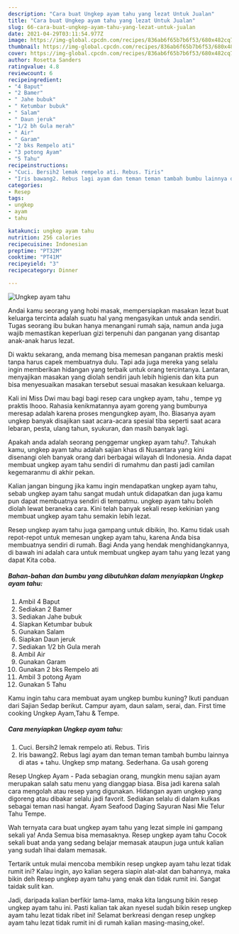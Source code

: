 ```yaml
---
description: "Cara buat Ungkep ayam tahu yang lezat Untuk Jualan"
title: "Cara buat Ungkep ayam tahu yang lezat Untuk Jualan"
slug: 66-cara-buat-ungkep-ayam-tahu-yang-lezat-untuk-jualan
date: 2021-04-29T03:11:54.977Z
image: https://img-global.cpcdn.com/recipes/836ab6f65b7b6f53/680x482cq70/ungkep-ayam-tahu-foto-resep-utama.jpg
thumbnail: https://img-global.cpcdn.com/recipes/836ab6f65b7b6f53/680x482cq70/ungkep-ayam-tahu-foto-resep-utama.jpg
cover: https://img-global.cpcdn.com/recipes/836ab6f65b7b6f53/680x482cq70/ungkep-ayam-tahu-foto-resep-utama.jpg
author: Rosetta Sanders
ratingvalue: 4.8
reviewcount: 6
recipeingredient:
- "4 Baput"
- "2 Bamer"
- " Jahe bubuk"
- " Ketumbar bubuk"
- " Salam"
- " Daun jeruk"
- "1/2 bh Gula merah"
- " Air"
- " Garam"
- "2 bks Rempelo ati"
- "3 potong Ayam"
- "5 Tahu"
recipeinstructions:
- "Cuci. Bersih2 lemak rempelo ati. Rebus. Tiris"
- "Iris bawang2. Rebus lagi ayam dan teman teman tambah bumbu lainnya di atas + tahu. Ungkep smp matang. Sederhana. Ga usah goreng"
categories:
- Resep
tags:
- ungkep
- ayam
- tahu

katakunci: ungkep ayam tahu 
nutrition: 256 calories
recipecuisine: Indonesian
preptime: "PT32M"
cooktime: "PT41M"
recipeyield: "3"
recipecategory: Dinner

---
```



![Ungkep ayam tahu](https://img-global.cpcdn.com/recipes/836ab6f65b7b6f53/680x482cq70/ungkep-ayam-tahu-foto-resep-utama.jpg)

Andai kamu seorang yang hobi masak, mempersiapkan masakan lezat buat keluarga tercinta adalah suatu hal yang mengasyikan untuk anda sendiri. Tugas seorang ibu bukan hanya menangani rumah saja, namun anda juga wajib memastikan keperluan gizi terpenuhi dan panganan yang disantap anak-anak harus lezat.

Di waktu  sekarang, anda memang bisa memesan panganan praktis meski tanpa harus capek membuatnya dulu. Tapi ada juga mereka yang selalu ingin memberikan hidangan yang terbaik untuk orang tercintanya. Lantaran, menyajikan masakan yang diolah sendiri jauh lebih higienis dan kita pun bisa menyesuaikan masakan tersebut sesuai masakan kesukaan keluarga. 

Kali ini Miss Dwi mau bagi bagi resep cara ungkep ayam, tahu , tempe yg praktis lhooo. Rahasia kenikmatannya ayam goreng yang bumbunya meresap adalah karena proses mengungkep ayam, lho. Biasanya ayam ungkep banyak disajikan saat acara-acara spesial tiba seperti saat acara lebaran, pesta, ulang tahun, syukuran, dan masih banyak lagi.

Apakah anda adalah seorang penggemar ungkep ayam tahu?. Tahukah kamu, ungkep ayam tahu adalah sajian khas di Nusantara yang kini disenangi oleh banyak orang dari berbagai wilayah di Indonesia. Anda dapat membuat ungkep ayam tahu sendiri di rumahmu dan pasti jadi camilan kegemaranmu di akhir pekan.

Kalian jangan bingung jika kamu ingin mendapatkan ungkep ayam tahu, sebab ungkep ayam tahu sangat mudah untuk didapatkan dan juga kamu pun dapat membuatnya sendiri di tempatmu. ungkep ayam tahu boleh diolah lewat beraneka cara. Kini telah banyak sekali resep kekinian yang membuat ungkep ayam tahu semakin lebih lezat.

Resep ungkep ayam tahu juga gampang untuk dibikin, lho. Kamu tidak usah repot-repot untuk memesan ungkep ayam tahu, karena Anda bisa membuatnya sendiri di rumah. Bagi Anda yang hendak menghidangkannya, di bawah ini adalah cara untuk membuat ungkep ayam tahu yang lezat yang dapat Kita coba.

<!--inarticleads1-->

##### Bahan-bahan dan bumbu yang dibutuhkan dalam menyiapkan Ungkep ayam tahu:

1. Ambil 4 Baput
1. Sediakan 2 Bamer
1. Sediakan  Jahe bubuk
1. Siapkan  Ketumbar bubuk
1. Gunakan  Salam
1. Siapkan  Daun jeruk
1. Sediakan 1/2 bh Gula merah
1. Ambil  Air
1. Gunakan  Garam
1. Gunakan 2 bks Rempelo ati
1. Ambil 3 potong Ayam
1. Gunakan 5 Tahu


Kamu ingin tahu cara membuat ayam ungkep bumbu kuning? Ikuti panduan dari Sajian Sedap berikut. Campur ayam, daun salam, serai, dan. First time cooking Ungkep Ayam,Tahu &amp; Tempe. 

<!--inarticleads2-->

##### Cara menyiapkan Ungkep ayam tahu:

1. Cuci. Bersih2 lemak rempelo ati. Rebus. Tiris
1. Iris bawang2. Rebus lagi ayam dan teman teman tambah bumbu lainnya di atas + tahu. Ungkep smp matang. Sederhana. Ga usah goreng


Resep Ungkep Ayam - Pada sebagian orang, mungkin menu sajian ayam merupakan salah satu menu yang dianggap biasa. Bisa jadi karena salah cara mengolah atau resep yang digunakan. Hidangan ayam ungkep yang digoreng atau dibakar selalu jadi favorit. Sediakan selalu di dalam kulkas sebagai teman nasi hangat. Ayam Seafood Daging Sayuran Nasi Mie Telur Tahu Tempe. 

Wah ternyata cara buat ungkep ayam tahu yang lezat simple ini gampang sekali ya! Anda Semua bisa memasaknya. Resep ungkep ayam tahu Cocok sekali buat anda yang sedang belajar memasak ataupun juga untuk kalian yang sudah lihai dalam memasak.

Tertarik untuk mulai mencoba membikin resep ungkep ayam tahu lezat tidak rumit ini? Kalau ingin, ayo kalian segera siapin alat-alat dan bahannya, maka bikin deh Resep ungkep ayam tahu yang enak dan tidak rumit ini. Sangat taidak sulit kan. 

Jadi, daripada kalian berfikir lama-lama, maka kita langsung bikin resep ungkep ayam tahu ini. Pasti kalian tak akan nyesel sudah bikin resep ungkep ayam tahu lezat tidak ribet ini! Selamat berkreasi dengan resep ungkep ayam tahu lezat tidak rumit ini di rumah kalian masing-masing,oke!.

